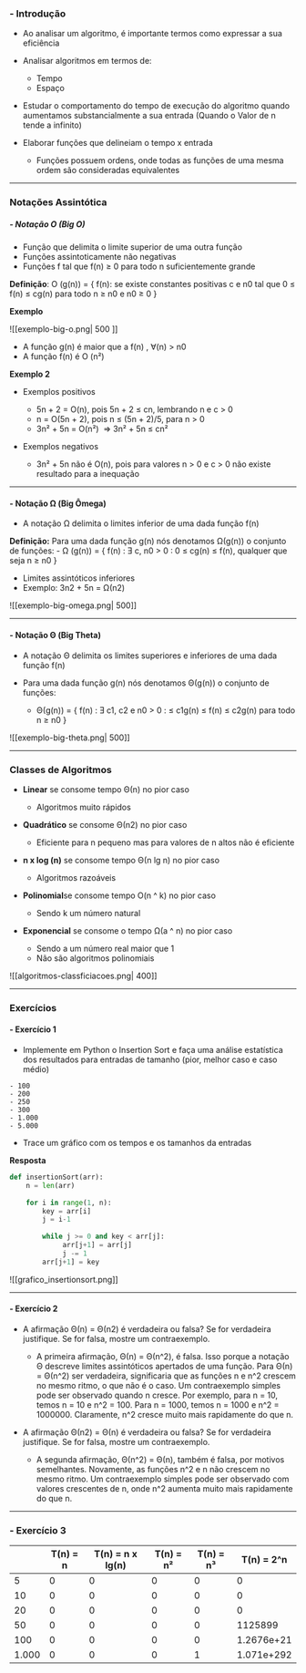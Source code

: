 ### - **Introdução**

- Ao analisar um algoritmo, é importante termos como expressar a sua eficiência

- Analisar algoritmos em termos de:
	- Tempo
	- Espaço
	
* Estudar o comportamento do tempo de execução do algoritmo quando aumentamos substancialmente a sua entrada (Quando o Valor de n tende a infinito)

* Elaborar funções que delineiam o tempo x entrada
	* Funções possuem ordens, onde todas as funções de uma mesma ordem são consideradas equivalentes
	
---
### **Notações Assintótica**

##### - Notação O (Big O) 

* Função que delimita o limite superior de uma outra função
* Funções assintoticamente não negativas
* Funções f tal que f(n) ≥ 0 para todo n suficientemente grande

**Definição**: O (g(n)) = { f(n): se existe constantes positivas c e n0 tal que 0 ≤ f(n) ≤ cg(n) para todo n ≥ n0 e n0 ≥ 0 }

**Exemplo**

![[exemplo-big-o.png| 500 ]]
* A função g(n) é maior que a f(n) , ∀(n) > n0
*  A função f(n) é O (n²)

**Exemplo 2**

* Exemplos positivos
	* 5n + 2 = O(n), pois 5n + 2 ≤ cn, lembrando n e c > 0 
	*  n = O(5n + 2), pois n ≤ (5n + 2)/5, para n > 0
	* 3n² + 5n = O(n²)  => 3n² + 5n ≤ cn²

* Exemplos negativos
	* 3n² + 5n não é O(n), pois para valores n > 0 e c > 0 não existe resultado para a inequação

---
#### - **Notação Ω (Big Ômega)**

* A notação Ω delimita o limites inferior de uma dada função f(n)

 **Definição:** Para uma dada função g(n) nós denotamos Ω(g(n)) o conjunto de funções:
	-  Ω (g(n)) = { f(n) : Ǝ c, n0 > 0 : 0 ≤ cg(n) ≤ f(n), qualquer que seja n ≥ n0 }
	
* Limites assintóticos inferiores
* Exemplo: 3n2 + 5n = Ω(n2)

![[exemplo-big-omega.png| 500]]

---
#### - **Notação Θ (Big Theta)**

* A notação Θ delimita os limites superiores e inferiores de uma dada função f(n)

* Para uma dada função g(n) nós denotamos Θ(g(n)) o conjunto de funções:
	* Θ(g(n)) = { f(n) : Ǝ c1, c2 e n0 > 0 : ≤ c1g(n) ≤ f(n) ≤ c2g(n) para todo n ≥ n0 } 

![[exemplo-big-theta.png| 500]]

---
### **Classes de Algoritmos**

* **Linear** se consome tempo Θ(n) no pior caso
	* Algoritmos muito rápidos
	
* **Quadrático** se consome Θ(n2) no pior caso
	* Eficiente para n pequeno mas para valores de n altos não é eficiente

* **n x log (n)** se consome tempo Θ(n lg n) no pior caso
	* Algoritmos razoáveis

* **Polinomial**se consome tempo O(n ^ k) no pior caso
	* Sendo k um número natural

* **Exponencial** se consome o tempo Ω(a ^ n) no pior caso
	* Sendo a um número real maior que 1
	* Não são algoritmos polinomiais

![[algoritmos-classficiacoes.png| 400]]

---
### **Exercícios**

#### **- Exercício 1**

* Implemente em Python o Insertion Sort e faça uma análise estatística dos resultados para entradas de tamanho (pior, melhor caso e caso médio)

```
- 100
- 200
- 250
- 300
- 1.000
- 5.000	
```

* Trace um gráfico com os tempos e os tamanhos da entradas

**Resposta**

```python
def insertionSort(arr):
    n = len(arr)
     
    for i in range(1, n):
        key = arr[i]
        j = i-1
          
	    while j >= 0 and key < arr[j]:
		     arr[j+1] = arr[j]
		     j -= 1
	    arr[j+1] = key
```

![[grafico_insertionsort.png]]

---
#### - Exercício 2

- A afirmação Θ(n) = Θ(n2) é verdadeira ou falsa? Se for verdadeira justifique. Se for falsa, mostre um contraexemplo.

	- A primeira afirmação, Θ(n) = Θ(n^2), é falsa. Isso porque a notação Θ descreve limites assintóticos apertados de uma função. Para Θ(n) = Θ(n^2) ser verdadeira, significaria que as funções n e n^2 crescem no mesmo ritmo, o que não é o caso. Um contraexemplo simples pode ser observado quando n cresce. Por exemplo, para n = 10, temos n = 10 e n^2 = 100. Para n = 1000, temos n = 1000 e n^2 = 1000000. Claramente, n^2 cresce muito mais rapidamente do que n.

- A afirmação Θ(n2) = Θ(n) é verdadeira ou falsa? Se for verdadeira justifique. Se for falsa, mostre um contraexemplo.

	* A segunda afirmação, Θ(n^2) = Θ(n), também é falsa, por motivos semelhantes. Novamente, as funções n^2 e n não crescem no mesmo ritmo. Um contraexemplo simples pode ser observado com valores crescentes de n, onde n^2 aumenta muito mais rapidamente do que n. 


---
### **- Exercício 3**

|       | T(n) = n | T(n) = n x lg(n) | T(n) = n² | T(n) = n³ | T(n) = 2^n |
| ----- | -------- | ---------------- | --------- | --------- | ---------- |
| 5     | 0        | 0                | 0         | 0         | 0          |
| 10    | 0        | 0                | 0         | 0         | 0          |
| 20    | 0        | 0                | 0         | 0         | 0          |
| 50    | 0        | 0                | 0         | 0         | 1125899    |
| 100   | 0        | 0                | 0         | 0         | 1.2676e+21 |
| 1.000 | 0        | 0                | 0         | 1         | 1.071e+292 |
